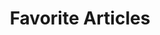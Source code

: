 ---
title: 'Favorite Articles'
intro: 'Awesome list with my favorite articles on 2016'
kind: 'project'
sizer: 'two-four'
color: 'blue'
bg-color: 'blue'
magic: 'crazy'
categories: 'life'
link: 'https://github.com/mhernandes/favorite-articles'
---
